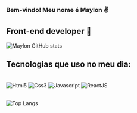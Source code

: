### Bem-vindo! Meu nome é Maylon ✌️
## Front-end developer 🎨
 ![Maylon GitHub stats](https://github-readme-stats.vercel.app/api?username=maylon-fernandes&show_icons=true&theme=dracula)

 ## Tecnologias que uso no meu dia:

 <div style="display: inline_block"><br>
    <img align="center" alt="Html5" src="https://img.shields.io/badge/HTML5-E34F26?style=for-the-badge&logo=html5&logoColor=white"/>
    <img align="center" alt="Css3" src="https://img.shields.io/badge/CSS3-1572B6?style=for-the-badge&logo=css3&logoColor=white"/>
    <img align="center" alt="Javascript" src="https://img.shields.io/badge/JavaScript-F7DF1E?style=for-the-badge&logo=javascript&logoColor=black"/>
    <img align="center" alt="ReactJS" src="https://img.shields.io/badge/React-20232A?style=for-the-badge&logo=react&logoColor=61DAFB"/>
 </div></br>
 
 ![Top Langs](https://github-readme-stats.vercel.app/api/top-langs/?username=maylon-fernandes&hide_progress=true)
 
 
 
 
 
